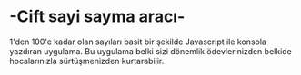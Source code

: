 # -Cift sayi sayma aracı-
1'den 100'e kadar olan sayıları basit bir şekilde Javascript ile konsola yazdıran uygulama. Bu uygulama belki sizi dönemlik ödevlerinizden belkide hocalarınızla sürtüşmenizden kurtarabilir.
